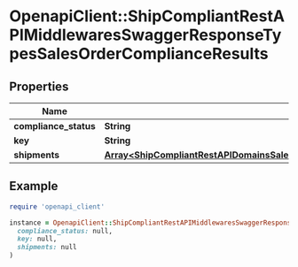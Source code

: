 # OpenapiClient::ShipCompliantRestAPIMiddlewaresSwaggerResponseTypesSalesOrderComplianceResults

## Properties

| Name | Type | Description | Notes |
| ---- | ---- | ----------- | ----- |
| **compliance_status** | **String** |  | [optional] |
| **key** | **String** |  | [optional] |
| **shipments** | [**Array&lt;ShipCompliantRestAPIDomainsSalesOrderResponsesShipmentComplianceResponse&gt;**](ShipCompliantRestAPIDomainsSalesOrderResponsesShipmentComplianceResponse.md) |  | [optional] |

## Example

```ruby
require 'openapi_client'

instance = OpenapiClient::ShipCompliantRestAPIMiddlewaresSwaggerResponseTypesSalesOrderComplianceResults.new(
  compliance_status: null,
  key: null,
  shipments: null
)
```

